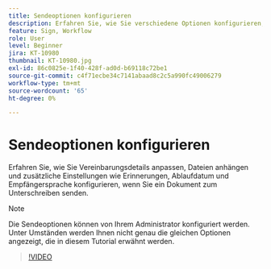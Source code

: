 ```yaml
---
title: Sendeoptionen konfigurieren
description: Erfahren Sie, wie Sie verschiedene Optionen konfigurieren, wenn Sie ein Dokument zur Signatur senden
feature: Sign, Workflow
role: User
level: Beginner
jira: KT-10980
thumbnail: KT-10980.jpg
exl-id: 86c0825e-1f40-428f-ad0d-b69118c72be1
source-git-commit: c4f71ecbe34c7141abaad8c2c5a990fc49006279
workflow-type: tm+mt
source-wordcount: '65'
ht-degree: 0%

---
```


# Sendeoptionen konfigurieren

Erfahren Sie, wie Sie Vereinbarungsdetails anpassen, Dateien anhängen und zusätzliche Einstellungen wie Erinnerungen, Ablaufdatum und Empfängersprache konfigurieren, wenn Sie ein Dokument zum Unterschreiben senden.

>[!NOTE]
>
>Die Sendeoptionen können von Ihrem Administrator konfiguriert werden. Unter Umständen werden Ihnen nicht genau die gleichen Optionen angezeigt, die in diesem Tutorial erwähnt werden.

>[!VIDEO](https://video.tv.adobe.com/v/3417775?quality=12&learn=on&hidetitle=true&captions=ger)
